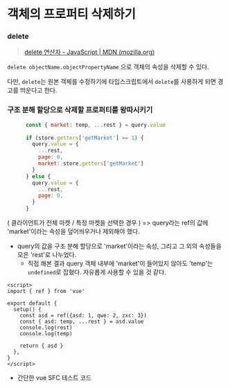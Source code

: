 # 객체의 프로퍼티 삭제하기



### delete

> [delete 연산자 - JavaScript | MDN (mozilla.org)](https://developer.mozilla.org/ko/docs/Web/JavaScript/Reference/Operators/delete)

`delete objectName.objectPropertyName` 으로 객체의 속성을 삭제할 수 있다.

다만, `delete`는 원본 객체를 수정하기에 타입스크립트에서 `delete`를 사용하게 되면 경고를 띄운다고 한다.



### 구조 분해 할당으로 삭제할 프로퍼티를 왕따시키기

```js
      const { market: temp, ...rest } = query.value
      
      if (store.getters['getMarket'] >= 1) {
        query.value = {
          ...rest,
          page: 0,
          market: store.getters['getMarket']
        }
      } else {
        query.value = {
          ...rest,
          page: 0,
        }
      }
```

( 클라이언트가 전체 마켓 / 특정 마켓을 선택한 경우 ) => query라는 ref의 값에 'market'이라는 속성을 덮어씌우거나 제외해야 했다.

- query의 값을 구조 분해 할당으로 'market'이라는 속성, 그리고 그 외의 속성들을 모은 'rest'로 나누었다.
  - 직접 해본 결과 query 객체 내부에 'market'이 들어있지 않아도 'temp'는 `undefined`로 잡혔다. 자유롭게 사용할 수 있을 것 같다.



```vue
<script>
import { ref } from 'vue'

export default {
  setup() {
    const asd = ref({asd: 1, qwe: 2, zxc: 3})
    const { asd: temp, ...rest } = asd.value
    console.log(rest)
    console.log(temp)

    return { asd }
  },
}
</script>
```

- 간단한 vue SFC 테스트 코드

